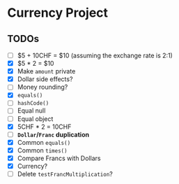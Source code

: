 # Currency Project

## TODOs

- [ ] $5 + 10CHF = $10 (assuming the exchange rate is 2:1)
- [x] $5 \* 2 = $10
- [x] Make `amount` private
- [x] Dollar side effects?
- [ ] Money rounding?
- [x] `equals()`
- [ ] `hashCode()`
- [ ] Equal null
- [ ] Equal object
- [x] 5CHF \* 2 = 10CHF
- [ ] **`Dollar`/`Franc` duplication**
- [x] Common `equals()`
- [x] Common `times()`
- [x] Compare Francs with Dollars
- [x] Currency?
- [ ] Delete `testFrancMultiplication`?

